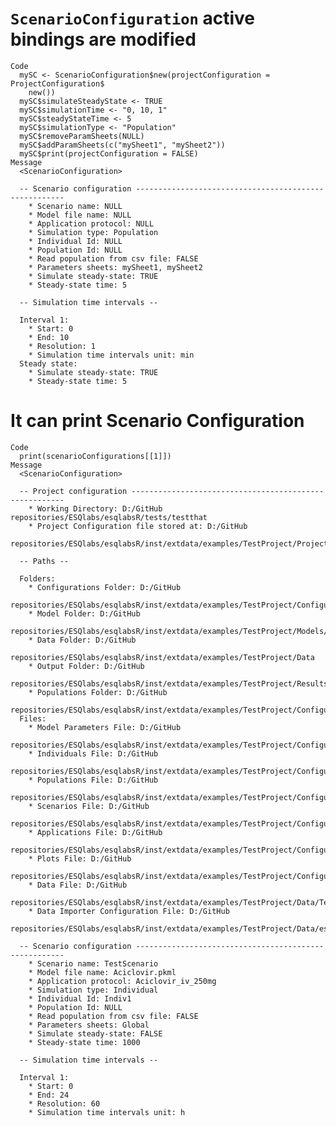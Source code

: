 # `ScenarioConfiguration` active bindings are modified

    Code
      mySC <- ScenarioConfiguration$new(projectConfiguration = ProjectConfiguration$
        new())
      mySC$simulateSteadyState <- TRUE
      mySC$simulationTime <- "0, 10, 1"
      mySC$steadyStateTime <- 5
      mySC$simulationType <- "Population"
      mySC$removeParamSheets(NULL)
      mySC$addParamSheets(c("mySheet1", "mySheet2"))
      mySC$print(projectConfiguration = FALSE)
    Message
      <ScenarioConfiguration>
      
      -- Scenario configuration ------------------------------------------------------
        * Scenario name: NULL
        * Model file name: NULL
        * Application protocol: NULL
        * Simulation type: Population
        * Individual Id: NULL
        * Population Id: NULL
        * Read population from csv file: FALSE
        * Parameters sheets: mySheet1, mySheet2
        * Simulate steady-state: TRUE
        * Steady-state time: 5
      
      -- Simulation time intervals --
      
      Interval 1:
        * Start: 0
        * End: 10
        * Resolution: 1
        * Simulation time intervals unit: min
      Steady state:
        * Simulate steady-state: TRUE
        * Steady-state time: 5

# It can print Scenario Configuration

    Code
      print(scenarioConfigurations[[1]])
    Message
      <ScenarioConfiguration>
      
      -- Project configuration -------------------------------------------------------
        * Working Directory: D:/GitHub repositories/ESQlabs/esqlabsR/tests/testthat
        * Project Configuration file stored at: D:/GitHub
        repositories/ESQlabs/esqlabsR/inst/extdata/examples/TestProject/ProjectConfiguration.xlsx
      
      -- Paths --
      
      Folders:
        * Configurations Folder: D:/GitHub
        repositories/ESQlabs/esqlabsR/inst/extdata/examples/TestProject/Configurations
        * Model Folder: D:/GitHub
        repositories/ESQlabs/esqlabsR/inst/extdata/examples/TestProject/Models/Simulations
        * Data Folder: D:/GitHub
        repositories/ESQlabs/esqlabsR/inst/extdata/examples/TestProject/Data
        * Output Folder: D:/GitHub
        repositories/ESQlabs/esqlabsR/inst/extdata/examples/TestProject/Results
        * Populations Folder: D:/GitHub
        repositories/ESQlabs/esqlabsR/inst/extdata/examples/TestProject/Configurations/PopulationsCSV
      Files:
        * Model Parameters File: D:/GitHub
        repositories/ESQlabs/esqlabsR/inst/extdata/examples/TestProject/Configurations/ModelParameters.xlsx
        * Individuals File: D:/GitHub
        repositories/ESQlabs/esqlabsR/inst/extdata/examples/TestProject/Configurations/Individuals.xlsx
        * Populations File: D:/GitHub
        repositories/ESQlabs/esqlabsR/inst/extdata/examples/TestProject/Configurations/Populations.xlsx
        * Scenarios File: D:/GitHub
        repositories/ESQlabs/esqlabsR/inst/extdata/examples/TestProject/Configurations/Scenarios.xlsx
        * Applications File: D:/GitHub
        repositories/ESQlabs/esqlabsR/inst/extdata/examples/TestProject/Configurations/Applications.xlsx
        * Plots File: D:/GitHub
        repositories/ESQlabs/esqlabsR/inst/extdata/examples/TestProject/Configurations/Plots.xlsx
        * Data File: D:/GitHub
        repositories/ESQlabs/esqlabsR/inst/extdata/examples/TestProject/Data/TestProject_TimeValuesData.xlsx
        * Data Importer Configuration File: D:/GitHub
        repositories/ESQlabs/esqlabsR/inst/extdata/examples/TestProject/Data/esqlabs_dataImporter_configuration.xml
      
      -- Scenario configuration ------------------------------------------------------
        * Scenario name: TestScenario
        * Model file name: Aciclovir.pkml
        * Application protocol: Aciclovir_iv_250mg
        * Simulation type: Individual
        * Individual Id: Indiv1
        * Population Id: NULL
        * Read population from csv file: FALSE
        * Parameters sheets: Global
        * Simulate steady-state: FALSE
        * Steady-state time: 1000
      
      -- Simulation time intervals --
      
      Interval 1:
        * Start: 0
        * End: 24
        * Resolution: 60
        * Simulation time intervals unit: h

